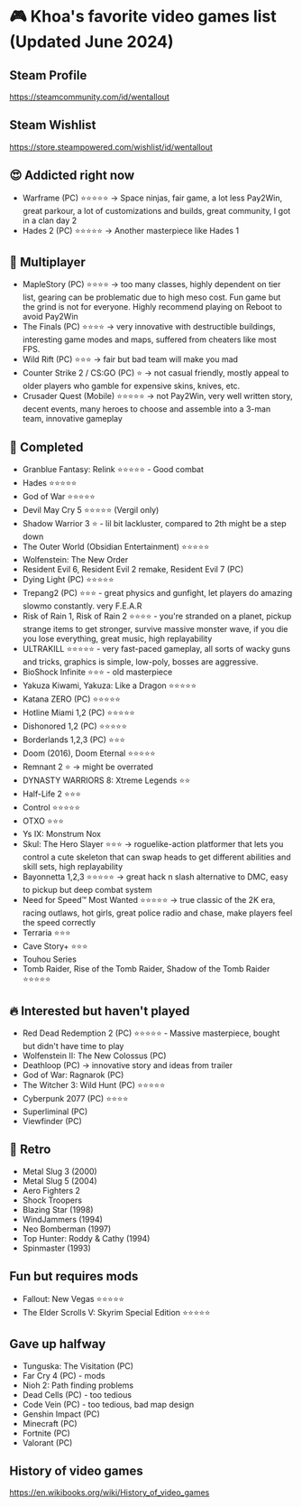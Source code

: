 # 🎮 Khoa's favorite video games list (Updated June 2024)

## Steam Profile

https://steamcommunity.com/id/wentallout

## Steam Wishlist

https://store.steampowered.com/wishlist/id/wentallout

## 😍 Addicted right now

- Warframe (PC) ⭐⭐⭐⭐⭐ → Space ninjas, fair game, a lot less Pay2Win, great parkour, a lot of customizations and builds, great community, I got in a clan day 2
- Hades 2 (PC) ⭐⭐⭐⭐⭐ → Another masterpiece like Hades 1


## 👯 Multiplayer

- MapleStory (PC) ⭐⭐⭐⭐ → too many classes, highly dependent on tier list, gearing can be problematic due to high meso cost. Fun game but the grind is not for everyone. Highly recommend playing on Reboot to avoid Pay2Win
- The Finals (PC) ⭐⭐⭐⭐ →  very innovative with destructible buildings, interesting game modes and maps, suffered from cheaters like most FPS.
- Wild Rift (PC) ⭐⭐⭐ → fair but bad team will make you mad
- Counter Strike 2 / CS:GO (PC) ⭐ → not casual friendly, mostly appeal to older players who gamble for expensive skins, knives, etc.
- Crusader Quest (Mobile) ⭐⭐⭐⭐⭐ → not Pay2Win, very well written story, decent events, many heroes to choose and assemble into a 3-man team, innovative gameplay

## 🏁 Completed

- Granblue Fantasy: Relink ⭐⭐⭐⭐⭐ - Good combat
- Hades ⭐⭐⭐⭐⭐
- God of War ⭐⭐⭐⭐⭐
- Devil May Cry 5 ⭐⭐⭐⭐⭐ (Vergil only)
- Shadow Warrior 3 ⭐ - lil bit lackluster, compared to 2th might be a step down
- The Outer World (Obsidian Entertainment) ⭐⭐⭐⭐⭐
- Wolfenstein: The New Order
- Resident Evil 6, Resident Evil 2 remake, Resident Evil 7 (PC)
- Dying Light (PC) ⭐⭐⭐⭐⭐
- Trepang2 (PC) ⭐⭐⭐ - great physics and gunfight, let players do amazing slowmo constantly. very F.E.A.R
- Risk of Rain 1, Risk of Rain 2 ⭐⭐⭐⭐ - you're stranded on a planet, pickup strange items to get stronger, survive massive monster wave, if you die you lose everything, great music, high replayability
- ULTRAKILL ⭐⭐⭐⭐⭐ - very fast-paced gameplay, all sorts of wacky guns and tricks, graphics is simple, low-poly, bosses are aggressive. 
- BioShock Infinite ⭐⭐⭐ - old masterpiece
- Yakuza Kiwami, Yakuza: Like a Dragon ⭐⭐⭐⭐⭐
- Katana ZERO (PC) ⭐⭐⭐⭐⭐
- Hotline Miami 1,2 (PC) ⭐⭐⭐⭐⭐
- Dishonored 1,2 (PC) ⭐⭐⭐⭐⭐
- Borderlands 1,2,3 (PC) ⭐⭐⭐
- Doom (2016), Doom Eternal ⭐⭐⭐⭐⭐
- Remnant 2 ⭐ → might be overrated
- DYNASTY WARRIORS 8: Xtreme Legends ⭐⭐
- Half-Life 2 ⭐⭐⭐
- Control ⭐⭐⭐⭐⭐
- OTXO ⭐⭐⭐
- Ys IX: Monstrum Nox
- Skul: The Hero Slayer ⭐⭐⭐ →  roguelike-action platformer that lets you control a cute skeleton that can swap heads to get different abilities and skill sets, high replayability
- Bayonnetta 1,2,3 ⭐⭐⭐⭐⭐ → great hack n slash alternative to DMC, easy to pickup but deep combat system
- Need for Speed™ Most Wanted ⭐⭐⭐⭐⭐ → true classic of the 2K era, racing outlaws, hot girls, great police radio and chase, make players feel the speed correctly
- Terraria ⭐⭐⭐
- Cave Story+ ⭐⭐⭐
- Touhou Series
- Tomb Raider, Rise of the Tomb Raider, Shadow of the Tomb Raider ⭐⭐⭐⭐⭐

## 🔥 Interested but haven't played

- Red Dead Redemption 2 (PC) ⭐⭐⭐⭐⭐ - Massive masterpiece, bought but didn't have time to play
- Wolfenstein II: The New Colossus (PC)
- Deathloop (PC) → innovative story and ideas from trailer
- God of War: Ragnarok (PC) 
- The Witcher 3: Wild Hunt (PC) ⭐⭐⭐⭐⭐
- Cyberpunk 2077 (PC) ⭐⭐⭐⭐
- Superliminal (PC)
- Viewfinder (PC)

## 🪩 Retro

- Metal Slug 3 (2000)
- Metal Slug 5 (2004)
- Aero Fighters 2
- Shock Troopers
- Blazing Star (1998)
- WindJammers (1994)
- Neo Bomberman (1997)
- Top Hunter: Roddy & Cathy (1994)
- Spinmaster (1993)

## Fun but requires mods

- Fallout: New Vegas ⭐⭐⭐⭐⭐
- The Elder Scrolls V: Skyrim Special Edition ⭐⭐⭐⭐⭐

## Gave up halfway

- Tunguska: The Visitation (PC)
- Far Cry 4 (PC) - mods
- Nioh 2: Path finding problems
- Dead Cells (PC) - too tedious
- Code Vein (PC) - too tedious, bad map design
- Genshin Impact (PC)
- Minecraft (PC)
- Fortnite (PC)
- Valorant (PC)


## History of video games

https://en.wikibooks.org/wiki/History_of_video_games

